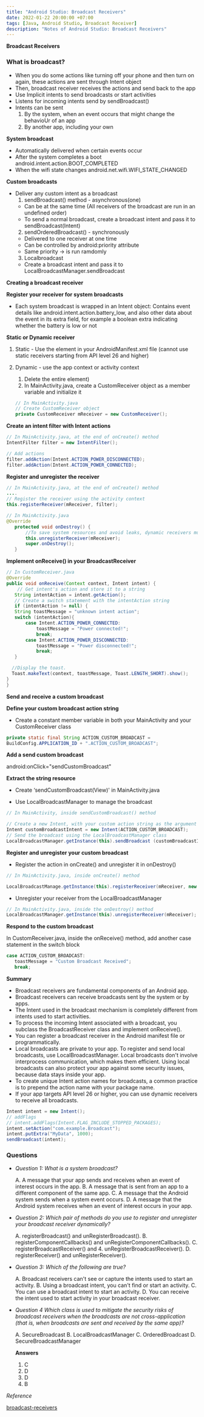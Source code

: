 ```yaml
---
title: "Android Studio: Broadcast Receivers"
date: 2022-01-22 20:00:00 +07:00
tags: [Java, Android Studio, Broadcast Receiver]
description: "Notes of Android Studio: Broadcast Receivers"
---
```


**Broadcast Receivers**

### What is broadcast?

- When you do some actions like turning off your phone and then turn on again, these actions are sent through Intent object
- Then, broadcast receiver receives the actions and send back to the app
- Use Implicit intents to send broadcasts or start activities
- Listens for incoming intents send by sendBroadcast()
- Intents can be sent
  1. By the system, when an event occurs that might change the behavioUr of an app
  2. By another app, including your own

**System broadcast**

- Automatically delivered when certain events occur
- After the system completes a boot
  android.intent.action.BOOT_COMPLETED
- When the wifi state changes
  android.net.wifi.WIFI_STATE_CHANGED

**Custom broadcasts**

- Deliver any custom intent as a broadcast
  1. sendBroadcast() method - asynchronous(one)
  - Can be at the same time (All receivers of the broadcast are run in an undefined order)
  - To send a normal broadcast, create a broadcast intent and pass it to sendBroadcast(Intent)
  2. sendOrderedBroadcast() - synchronously
  - Delivered to one receiver at one time
  - Can be controlled by android:priority attribute
  - Same priority &rarr; is run ramdomly
  3. Localbroadcast
  - Create a broadcast intent and pass it to LocalBroadcastManager.sendBroadcast

**Creating a broadcast receiver**

<b>Register your receiver for system broadcasts</b>

- Each system broadcast is wrapped in an Intent object: Contains event details like android.intent.action.battery_low, and also other data about the event in its extra field, for example a boolean extra indicating whether the battery is low or not

<b>Static or Dynamic receiver</b>

1.  Static - Use the <receiver> element in your AndroidManifest.xml file (cannot use static receivers starting from API level 26 and higher)

2.  Dynamic - use the app context or activity context
    1. Delete the entire <receiver> element)
    2. In MainActivity.java, create a CustomReceiver object as a member variable and initialize it
    ```java
    // In MainActivity.java
    // Create CustomReceiver object
    private CustomReceiver mReceiver = new CustomReceiver();
    ```

<b>Create an intent filter with Intent actions</b>

```java
// In MainActivity.java, at the end of onCreate() method
IntentFilter filter = new IntentFilter();

// Add actions
filter.addAction(Intent.ACTION_POWER_DISCONNECTED);
filter.addAction(Intent.ACTION_POWER_CONNECTED);
```

<b>Register and unregister the receiver</b>

```java
// In MainActivity.java, at the end of onCreate() method
....
// Register the receiver using the activity context
this.registerReceiver(mReceiver, filter);
```

```java
// In MainActivity.java
@Override
   protected void onDestroy() {
       //To save system resources and avoid leaks, dynamic receivers must be unregistered
       this.unregisterReceiver(mReceiver);
       super.onDestroy();
   }
```

<b>Implement onReceive() in your BroadcastReceiver</b>

```java
// In CustomReceiver.java
@Override
public void onReceive(Context context, Intent intent) {
    // Get intent's action and store it to a string
   String intentAction = intent.getAction();
   // Create a switch statement with the intentAction string
   if (intentAction != null) {
   String toastMessage = "unknown intent action";
   switch (intentAction){
       case Intent.ACTION_POWER_CONNECTED:
           toastMessage = "Power connected!";
           break;
       case Intent.ACTION_POWER_DISCONNECTED:
           toastMessage = "Power disconnected!";
           break;
   }

  //Display the toast.
  Toast.makeText(context, toastMessage, Toast.LENGTH_SHORT).show();
}
}

```

**Send and receive a custom broadcast**

<b>Define your custom broadcast action string</b>

- Create a constant member variable in both your MainActivity and your CustomReceiver class

```java
private static final String ACTION_CUSTOM_BROADCAST =
BuildConfig.APPLICATION_ID + ".ACTION_CUSTOM_BROADCAST";
```

<b>Add a send custom broadcast</b>

android:onClick="sendCustomBroadcast"

<b> Extract the string resource</b>

- Create ‘sendCustomBroadcast(View)' in MainActivity.java

- Use LocalBroadcastManager to manage the broadcast

```java
// In MainActivity, inside sendCustomBroadcast() method

// Create a new Intent, with your custom action string as the argument
Intent customBroadcastIntent = new Intent(ACTION_CUSTOM_BROADCAST);
// Send the broadcast using the LocalBroadcastManager class
LocalBroadcastManager.getInstance(this).sendBroadcast (customBroadcastIntent);
```

<b>Register and unregister your custom broadcast</b>

- Register the action in onCreate() and unregister it in onDestroy()

```java
// In MainActivity.java, inside onCreate() method

LocalBroadcastManage.getInstance(this).registerReceiver(mReceiver, new IntentFilter(ACTION_CUSTOM_BROADCAST));
```

- Unregister your receiver from the LocalBroadcastManager

```java
// In MainActivity.java, inside the onDestroy() method
LocalBroadcastManager.getInstance(this).unregisterReceiver(mReceiver);
```

<b>Respond to the custom broadcast</b>

In CustomReceiver.java, inside the onReceive() method, add another case statement in the switch block

```java
case ACTION_CUSTOM_BROADCAST:
   toastMessage = "Custom Broadcast Received";
   break;
```

**Summary**

- Broadcast receivers are fundamental components of an Android app.
- Broadcast receivers can receive broadcasts sent by the system or by apps.
- The Intent used in the broadcast mechanism is completely different from intents used to start activities.
- To process the incoming Intent associated with a broadcast, you subclass the BroadcastReceiver class and implement onReceive().
- You can register a broadcast receiver in the Android manifest file or programmatically.
- Local broadcasts are private to your app. To register and send local broadcasts, use LocalBroadcastManager. Local broadcasts don't involve interprocess communication, which makes them efficient. Using local broadcasts can also protect your app against some security issues, because data stays inside your app.
- To create unique Intent action names for broadcasts, a common practice is to prepend the action name with your package name.
- If your app targets API level 26 or higher, you can use dynamic receivers to receive all broadcasts.

```java
Intent intent = new Intent();
// addFlags
// intent.addFlags(Intent.FLAG_INCLUDE_STOPPED_PACKAGES);
intent.setAction("com.example.Broadcast");
intent.putExtra("MyData", 1000);
sendBroadcast(intent);
```

### Questions

- <em>Question 1: What is a system broadcast?</em>

  A. A message that your app sends and receives when an event of interest occurs in the app.
  B. A message that is sent from an app to a different component of the same app.
  C. A message that the Android system sends when a system event occurs.
  D. A message that the Android system receives when an event of interest occurs in your app.

- <em>Question 2: Which pair of methods do you use to register and unregister your broadcast receiver dynamically?</em>

  A. registerBroadcast() and unRegisterBroadcast().
  B. registerComponentCallbacks() and unRegisterComponentCallbacks().
  C. registerBroadcastReceiver() and 4. unRegisterBroadcastReceiver().
  D. registerReceiver() and unRegisterReceiver().

- <em>Question 3: Which of the following are true?</em>

  A. Broadcast receivers can't see or capture the intents used to start an activity.
  B. Using a broadcast intent, you can't find or start an activity.
  C. You can use a broadcast intent to start an activity.
  D. You can receive the intent used to start activity in your broadcast receiver.

- <em>Question 4
  Which class is used to mitigate the security risks of broadcast receivers when the broadcasts are not cross-application (that is, when broadcasts are sent and received by the same app)?</em>

  A. SecureBroadcast
  B. LocalBroadcastManager
  C. OrderedBroadcast
  D. SecureBroadcastManager

  **Answers**

  1. C
  2. D
  3. D
  4. B

<em>Reference</em>

[broadcast-receivers][broadcast-receivers]

[broadcast-receivers]: https://developer.android.com/codelabs/android-training-broadcast-receivers?index=..%2F..%2Fandroid-training#5
